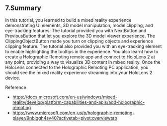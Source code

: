## 7.Summary 
In this tutorial, you learned to build a mixed reality experience demonstrating UI elements, 3D model manipulation, model clipping, and eye-tracking features. The tutorial provided you with NextButton and PreviousButton that let you explore the 3D model viewer experience. The ClippingObjectButton made you turn on clipping objects and experience clipping feature. The tutorial also provided you with an eye-tracking element to enable highlighting the tooltips in the experience.
 You also learnt how to create a Holographic Remoting remote app and connect to HoloLens 2 at any point, providing a way to visualize 3D content in mixed reality. Once the HoloLens connected to the Holographic Remoting PC application, you should see the mixed reality experience streaming into your HoloLens 2 device.

 Reference 
 * https://docs.microsoft.com/en-us/windows/mixed-reality/develop/platform-capabilities-and-apis/add-holographic-remoting
* https://www.microsoft.com/en-us/p/holographic-remoting-player/9nblggh4sv40?activetab=pivot:overviewtab 
